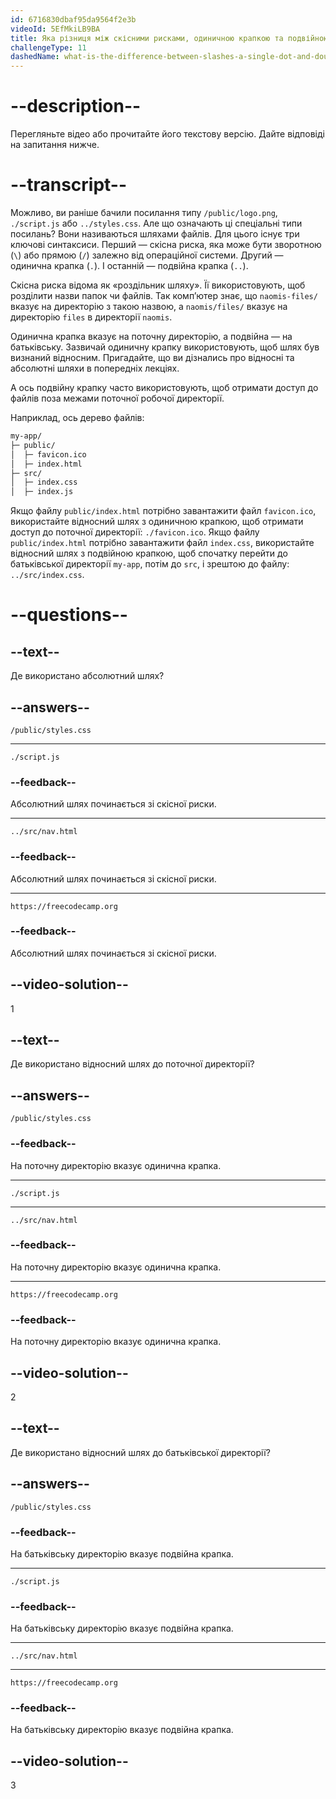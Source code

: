 ```yaml
---
id: 6716830dbaf95da9564f2e3b
videoId: 5EfMkiLB9BA
title: Яка різниця між скісними рисками, одиничною крапкою та подвійною крапкою в синтаксисі шляху?
challengeType: 11
dashedName: what-is-the-difference-between-slashes-a-single-dot-and-double-dot-in-path-syntax
---
```


# --description--

Перегляньте відео або прочитайте його текстову версію. Дайте відповіді на запитання нижче.

# --transcript--

Можливо, ви раніше бачили посилання типу `/public/logo.png`, `./script.js` або `../styles.css`. Але що означають ці спеціальні типи посилань? Вони називаються шляхами файлів. Для цього існує три ключові синтаксиси. Перший — скісна риска, яка може бути зворотною (`\`) або прямою (`/`) залежно від операційної системи. Другий — одинична крапка (`.`). І останній — подвійна крапка (`..`).

Скісна риска відома як «роздільник шляху». Її використовують, щоб розділити назви папок чи файлів. Так комп’ютер знає, що `naomis-files/` вказує на директорію з такою назвою, а `naomis/files/` вказує на директорію `files` в директорії `naomis`.

Одинична крапка вказує на поточну директорію, а подвійна — на батьківську. Зазвичай одиничну крапку використовують, щоб шлях був визнаний відносним. Пригадайте, що ви дізнались про відносні та абсолютні шляхи в попередніх лекціях.

А ось подвійну крапку часто використовують, щоб отримати доступ до файлів поза межами поточної робочої директорії.

Наприклад, ось дерево файлів:

```sh
my-app/
├─ public/
│  ├─ favicon.ico
│  ├─ index.html
├─ src/
│  ├─ index.css
│  ├─ index.js
```

Якщо файлу `public/index.html` потрібно завантажити файл `favicon.ico`, використайте відносний шлях з одиничною крапкою, щоб отримати доступ до поточної директорії: `./favicon.ico`. Якщо файлу `public/index.html` потрібно завантажити файл `index.css`, використайте відносний шлях з подвійною крапкою, щоб спочатку перейти до батьківської директорії `my-app`, потім до `src`, і зрештою до файлу: `../src/index.css`.

# --questions--

## --text--

Де використано абсолютний шлях?

## --answers--

`/public/styles.css`

---

`./script.js`

### --feedback--

Абсолютний шлях починається зі скісної риски.

---

`../src/nav.html`

### --feedback--

Абсолютний шлях починається зі скісної риски.

---

`https://freecodecamp.org`

### --feedback--

Абсолютний шлях починається зі скісної риски.

## --video-solution--

1

## --text--

Де використано відносний шлях до поточної директорії?

## --answers--

`/public/styles.css`

### --feedback--

На поточну директорію вказує одинична крапка.

---

`./script.js`

---

`../src/nav.html`

### --feedback--

На поточну директорію вказує одинична крапка.

---

`https://freecodecamp.org`

### --feedback--

На поточну директорію вказує одинична крапка.

## --video-solution--

2

## --text--

Де використано відносний шлях до батьківської директорії?

## --answers--

`/public/styles.css`

### --feedback--

На батьківську директорію вказує подвійна крапка.

---

`./script.js`

### --feedback--

На батьківську директорію вказує подвійна крапка.

---

`../src/nav.html`

---

`https://freecodecamp.org`

### --feedback--

На батьківську директорію вказує подвійна крапка.

## --video-solution--

3
